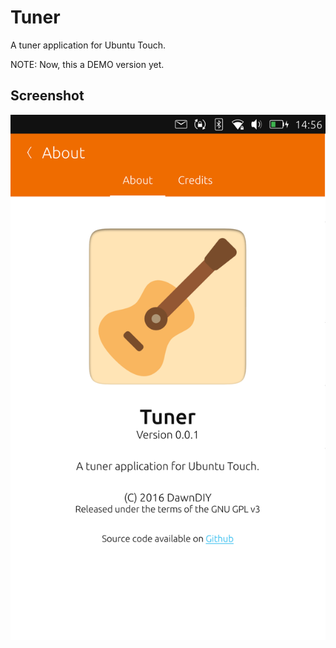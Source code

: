 # Tuner
A tuner application for Ubuntu Touch.

NOTE: Now, this a DEMO version yet.

## Screenshot
![Tuner for Ubuntu Touch](https://github.com/dawndiy/tuner/blob/develop/screenshot/tuner-about.png?raw=true)
